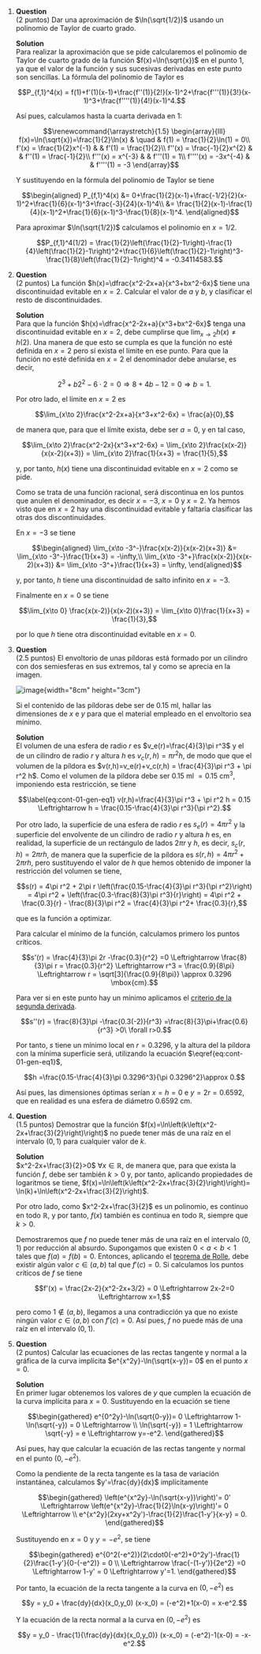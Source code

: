 1.  **Question**\
    (2 puntos) Dar una aproximación de $\ln(\sqrt{1/2})$ usando un
    polinomio de Taylor de cuarto grado.

    **Solution**\
    Para realizar la aproximación que se pide calcularemos el polinomio
    de Taylor de cuarto grado de la función $f(x)=\ln(\sqrt{x})$ en el
    punto $1$, ya que el valor de la función y sus sucesivas derivadas
    en este punto son sencillas. La fórmula del polinomio de Taylor es

    $$P_{f,1}^4(x) = f(1)+f'(1)(x-1)+\frac{f''(1)}{2!}(x-1)^2+\frac{f'''(1)}{3!}(x-1)^3+\frac{f''''(1)}{4!}(x-1)^4.$$

    Así pues, calculamos hasta la cuarta derivada en $1$:

    $$\renewcommand{\arraystretch}{1.5}
      \begin{array}{lll}
      f(x)=\ln(\sqrt{x})=\frac{1}{2}\ln(x) & \quad & f(1) = \frac{1}{2}\ln(1) = 0\\
      f'(x) = \frac{1}{2}x^{-1} & & f'(1) = \frac{1}{2}\\
      f''(x) = \frac{-1}{2}x^{2} & & f''(1) = \frac{-1}{2}\\
      f'''(x) = x^{-3} & & f'''(1) = 1\\
      f''''(x) = -3x^{-4} & & f''''(1) = -3
      \end{array}$$

    Y sustituyendo en la fórmula del polinomio de Taylor se tiene

    $$\begin{aligned}
      P_{f,1}^4(x) &= 0+\frac{1}{2}(x-1)+\frac{-1/2}{2}(x-1)^2+\frac{1}{6}(x-1)^3+\frac{-3}{24}(x-1)^4\\  
      &= \frac{1}{2}(x-1)-\frac{1}{4}(x-1)^2+\frac{1}{6}(x-1)^3-\frac{1}{8}(x-1)^4.
      \end{aligned}$$

    Para aproximar $\ln(\sqrt{1/2})$ calculamos el polinomio en $x=1/2$.

    $$P_{f,1}^4(1/2) = \frac{1}{2}\left(\frac{1}{2}-1\right)-\frac{1}{4}\left(\frac{1}{2}-1\right)^2+\frac{1}{6}\left(\frac{1}{2}-1\right)^3-\frac{1}{8}\left(\frac{1}{2}-1\right)^4 = -0.34114583.$$

2.  **Question**\
    (2 puntos) La función $h(x)=\dfrac{x^2-2x+a}{x^3+bx^2-6x}$ tiene una
    discontinuidad evitable en $x=2$. Calcular el valor de $a$ y $b$, y
    clasificar el resto de discontinuidades.

    **Solution**\
    Para que la función $h(x)=\dfrac{x^2-2x+a}{x^3+bx^2-6x}$ tenga una
    discontinuidad evitable en $x=2$, debe cumplirse que
    $\lim_{x\to 2}h(x)\neq h(2)$. Una manera de que esto se cumpla es
    que la función no esté definida en $x=2$ pero sí exista el límite en
    ese punto. Para que la función no esté definida en $x=2$ el
    denominador debe anularse, es decir,

    $$2^3+b2^2-6\cdot 2=0\Rightarrow 8+4b-12 =0 \Rightarrow b=1.$$

    Por otro lado, el límite en $x=2$ es

    $$\lim_{x\to 2}\frac{x^2-2x+a}{x^3+x^2-6x} = \frac{a}{0},$$

    de manera que, para que el límite exista, debe ser $a=0$, y en tal
    caso,

    $$\lim_{x\to 2}\frac{x^2-2x}{x^3+x^2-6x} = \lim_{x\to 2}\frac{x(x-2)}{x(x-2)(x+3)} = \lim_{x\to 2}\frac{1}{x+3} = \frac{1}{5},$$

    y, por tanto, $h(x)$ tiene una discontinuidad evitable en $x=2$ como
    se pide.

    Como se trata de una función racional, será discontinua en los
    puntos que anulen el denominador, es decir $x=-3$, $x=0$ y $x=2$. Ya
    hemos visto que en $x=2$ hay una discontinuidad evitable y faltaría
    clasificar las otras dos discontinuidades.

    En $x=-3$ se tiene

    $$\begin{aligned}
      \lim_{x\to -3^-}\frac{x(x-2)}{x(x-2)(x+3)} &= \lim_{x\to -3^-}\frac{1}{x+3} = -\infty,\\ 
      \lim_{x\to -3^+}\frac{x(x-2)}{x(x-2)(x+3)} &= \lim_{x\to -3^+}\frac{1}{x+3} = \infty,
      \end{aligned}$$

    y, por tanto, $h$ tiene una discontinuidad de salto infinito en
    $x=-3$.

    Finalmente en $x=0$ se tiene

    $$\lim_{x\to 0} \frac{x(x-2)}{x(x-2)(x+3)} = \lim_{x\to 0}\frac{1}{x+3} = \frac{1}{3},$$

    por lo que $h$ tiene otra discontinuidad evitable en $x=0$.

3.  **Question**\
    (2.5 puntos) El envoltorio de unas píldoras está formado por un
    cilindro con dos semiesferas en sus extremos, tal y como se aprecia
    en la imagen.

    ![image](media/supplements1/exercise3/pildora.png){width="8cm"
    height="3cm"}

    Si el contenido de las píldoras debe ser de $0.15$ ml, hallar las
    dimensiones de $x$ e $y$ para que el material empleado en el
    envoltorio sea mínimo.

    **Solution**\
    El volumen de una esfera de radio $r$ es $v_e(r)=\frac{4}{3}\pi r^3$
    y el de un cilindro de radio $r$ y altura $h$ es
    $v_c(r,h)=\pi r^2 h$, de modo que que el volumen de la píldora es
    $v(r,h)=v_e(r)+v_c(r,h) = \frac{4}{3}\pi r^3 + \pi r^2 h$. Como el
    volumen de la píldora debe ser $0.15$ ml $=0.15$ cm$^3$, imponiendo
    esta restricción, se tiene

    $$\label{eq:cont-01-gen-eq1}
      v(r,h)=\frac{4}{3}\pi r^3 + \pi r^2 h = 0.15 \Leftrightarrow h = \frac{0.15-\frac{4}{3}\pi r^3}{\pi r^2}.$$

    Por otro lado, la superficie de una esfera de radio $r$ es
    $s_e(r)=4\pi r^2$ y la superficie del envolvente de un cilindro de
    radio $r$ y altura $h$ es, en realidad, la superficie de un
    rectángulo de lados $2\pi r$ y $h$, es decir, $s_c(r,h) = 2\pi r h$,
    de manera que la superficie de la píldora es
    $s(r,h) = 4\pi r^2+2\pi r h$, pero sustituyendo el valor de $h$ que
    hemos obtenido de imponer la restricción del volumen se tiene,

    $$s(r) = 4\pi r^2 + 2\pi r \left(\frac{0.15-\frac{4}{3}\pi r^3}{\pi r^2}\right) = 4\pi r^2 + \left(\frac{0.3-\frac{8}{3}\pi r^3}{r}\right) = 4\pi r^2 + \frac{0.3}{r} - \frac{8}{3}\pi r^2 = \frac{4}{3}\pi r^2+ \frac{0.3}{r},$$

    que es la función a optimizar.

    Para calcular el mínimo de la función, calculamos primero los puntos
    críticos.

    $$s'(r) = \frac{4}{3}\pi 2r -\frac{0.3}{r^2} =0 \Leftrightarrow \frac{8}{3}\pi r = \frac{0.3}{r^2} \Leftrightarrow r^3 = \frac{0.9}{8\pi} \Leftrightarrow r = \sqrt[3]{\frac{0.9}{8\pi}} \approx 0.3296 \mbox{cm}.$$

    Para ver si en este punto hay un mínimo aplicamos el [criterio de la
    segunda
    derivada](https://aprendeconalf.es/analisis-manual/derivadas.html#thm-concavidad).

    $$s''(r) = \frac{8}{3}\pi -\frac{0.3(-2)}{r^3} =\frac{8}{3}\pi+\frac{0.6}{r^3} >0\ \forall r>0.$$

    Por tanto, $s$ tiene un mínimo local en $r=0.3296$, y la altura del
    la píldora con la mínima superficie será, utilizando la ecuación
    $\eqref{eq:cont-01-gen-eq1}$,

    $$h =\frac{0.15-\frac{4}{3}\pi 0.3296^3}{\pi 0.3296^2}\approx 0.$$

    Así pues, las dimensiones óptimas serían $x=h=0$ e $y=2r=0.6592$,
    que en realidad es una esfera de diámetro $0.6592$ cm.

4.  **Question**\
    (1.5 puntos) Demostrar que la función
    $f(x)=\ln\left(k\left(x^2-2x+\frac{3}{2}\right)\right)$ no puede
    tener más de una raíz en el intervalo $(0,1)$ para cualquier valor
    de $k$.

    **Solution**\
    $x^2-2x+\frac{3}{2}>0$ $\forall x\in\mathbb{R}$, de manera que, para
    que exista la función $f$, debe ser también $k>0$ y, por tanto,
    aplicando propiedades de logaritmos se tiene,
    $f(x)=\ln\left(k\left(x^2-2x+\frac{3}{2}\right)\right)= \ln(k)+\ln\left(x^2-2x+\frac{3}{2}\right)$.

    Por otro lado, como $x^2-2x+\frac{3}{2}$ es un polinomio, es
    continuo en todo $\mathbb{R}$, y por tanto, $f(x)$ también es
    continua en todo $\mathbb{R}$, siempre que $k>0$.

    Demostraremos que $f$ no puede tener más de una raíz en el intervalo
    $(0,1)$ por reducción al absurdo. Supongamos que existen
    $0 < a < b < 1$ tales que $f(a)=f(b)=0$. Entonces, aplicando el
    [teorema de
    Rolle](https://aprendeconalf.es/analisis-manual/derivadas.html#thm-rolle),
    debe existir algún valor $c\in(a,b)$ tal que $f'(c)=0$. Si
    calculamos los puntos críticos de $f$ se tiene

    $$f'(x) = \frac{2x-2}{x^2-2x+3/2} = 0 \Leftrightarrow 2x-2=0 \Leftrightarrow x=1,$$

    pero como $1\not \in (a,b)$, llegamos a una contradicción ya que no
    existe ningún valor $c\in(a,b)$ con $f'(c)=0$. Así pues, $f$ no
    puede más de una raíz en el intervalo $(0,1)$.

5.  **Question**\
    (2 puntos) Calcular las ecuaciones de las rectas tangente y normal a
    la gráfica de la curva implícita $e^{x^2y}-\ln(\sqrt{x-y})= 0$ en el
    punto $x=0$.

    **Solution**\
    En primer lugar obtenemos los valores de $y$ que cumplen la ecuación
    de la curva implícita para $x=0$. Sustituyendo en la ecuación se
    tiene

    $$\begin{gathered}
      e^{0^2y}-\ln(\sqrt{0-y})= 0 \Leftrightarrow 1-\ln(\sqrt{-y}) = 0 \Leftrightarrow \\ \ln(\sqrt{-y}) = 1 \Leftrightarrow 
      \sqrt{-y} = e \Leftrightarrow y=-e^2.
      \end{gathered}$$

    Así pues, hay que calcular la ecuación de las rectas tangente y
    normal en el punto $(0,-e^2)$.

    Como la pendiente de la recta tangente es la tasa de variación
    instantánea, calculamos $y'=\frac{dy}{dx}$ implícitamente

    $$\begin{gathered}
      \left(e^{x^2y}-\ln(\sqrt{x-y})\right)'= 0' \Leftrightarrow \left(e^{x^2y}-\frac{1}{2}\ln(x-y)\right)'= 0 \Leftrightarrow \\ 
      e^{x^2y}(2xy+x^2y')-\frac{1}{2}\frac{1-y'}{x-y} = 0.
      \end{gathered}$$

    Sustituyendo en $x=0$ y $y=-e^2$, se tiene

    $$\begin{gathered}
      e^{0^2(-e^2)}(2\cdot0(-e^2)+0^2y')-\frac{1}{2}\frac{1-y'}{0-(-e^2)} = 0 \\
      \Leftrightarrow \frac{-(1-y')}{2e^2} =0 \Leftrightarrow 1-y' = 0 \Leftrightarrow y'=1.
      \end{gathered}$$

    Por tanto, la ecuación de la recta tangente a la curva en $(0,-e^2)$
    es

    $$y = y_0 + \frac{dy}{dx}(x_0,y_0) (x-x_0) = (-e^2)+1(x-0) = x-e^2.$$

    Y la ecuación de la recta normal a la curva en $(0,-e^2)$ es

    $$y = y_0 - \frac{1}{\frac{dy}{dx}(x_0,y_0)} (x-x_0) = (-e^2)-1(x-0) = -x-e^2.$$

